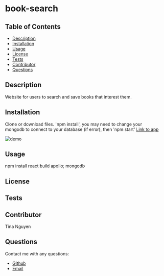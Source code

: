 
# book-search
## Table of Contents
* [Description](#description)
* [Installation](#installation)
* [Usage](#Usage)
* [License](#License)
* [Tests](#Tests)
* [Contributor](#Contributor)
* [Questions](#Questions)

## Description 
Website for users to search and save books that interest them. 

## Installation
Clone or download files. 'npm install', you may need to change your mongodb to connect to your database (if error), then 'npm start'
[Link to app](https://tina-book-search.herokuapp.com/)

![demo](https://github.com/ohwhytina/book-search/blob/main/img/Google%20Book%20Search.gif?raw=true)
## Usage
npm install react build apollo; mongodb

## License


## Tests


## Contributor
Tina Nguyen

## Questions 
Contact me with any questions: 
* [Github](https://github.com/ohwhytina)
* [Email](mailto:nguyentinaca@yahoo.com)
